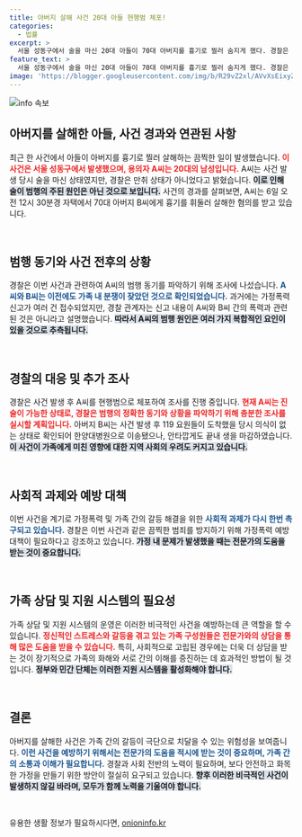 ```yaml
---
title: 아버지 살해 사건 20대 아들 현행범 체포!
categories:
  - 법률
excerpt: >
  서울 성동구에서 술을 마신 20대 아들이 70대 아버지를 흉기로 찔러 숨지게 했다. 경찰은 과거의 가정폭력 이력이 있는 이 가족의 범행 동기를 조사 중이다. 끔찍한 사건의 전말은? 클릭해 확인해보세요!
feature_text: >
  서울 성동구에서 술을 마신 20대 아들이 70대 아버지를 흉기로 찔러 숨지게 했다. 경찰은 과거의 가정폭력 이력이 있는 이 가족의 범행 동기를 조사 중이다. 끔찍한 사건의 전말은? 클릭해 확인해보세요!
image: 'https://blogger.googleusercontent.com/img/b/R29vZ2xl/AVvXsEixyZcFfHzMRdzZMjFBmAUKJYCLCGyLL1o632UiGVXcaFdKo_bkvkuCioo0uUKlGfBVcT3P84aROyZIXSBEx3Aw5nCQ3pTgDom1WDC4m8eifvWiAmWEEVb4x6G_l8C0QH225ldMjyaFvpxGEBGNO37VmDTDMHGhJPq73UglMfDca1-0aw/s1600/blogspot.png'
---
```


<p><img src="https://blogger.googleusercontent.com/img/b/R29vZ2xl/AVvXsEixyZcFfHzMRdzZMjFBmAUKJYCLCGyLL1o632UiGVXcaFdKo_bkvkuCioo0uUKlGfBVcT3P84aROyZIXSBEx3Aw5nCQ3pTgDom1WDC4m8eifvWiAmWEEVb4x6G_l8C0QH225ldMjyaFvpxGEBGNO37VmDTDMHGhJPq73UglMfDca1-0aw/s1600/blogspot.png" alt="info 속보" /></p>

<h2 data-ke-size="size26">아버지를 살해한 아들, 사건 경과와 연관된 사항</h2>

<p data-ke-size="size16">최근 한 사건에서 아들이 아버지를 흉기로 찔러 살해하는 끔찍한 일이 발생했습니다. <b><span style="color: #ee2323;">이 사건은 서울 성동구에서 발생했으며, 용의자 A씨는 20대의 남성입니다.</span></b> A씨는 사건 발생 당시 술을 마신 상태였지만, 경찰은 만취 상태가 아니었다고 밝혔습니다. <b><span style="background-color: #21538527;">이로 인해 술이 범행의 주된 원인은 아닌 것으로 보입니다.</span></b> 사건의 경과를 살펴보면, A씨는 6일 오전 12시 30분경 자택에서 70대 아버지 B씨에게 흉기를 휘둘러 살해한 혐의를 받고 있습니다.</p>

<p data-ke-size="size16">&nbsp;</p>

<h2 data-ke-size="size26">범행 동기와 사건 전후의 상황</h2>

<p data-ke-size="size16">경찰은 이번 사건과 관련하여 A씨의 범행 동기를 파악하기 위해 조사에 나섰습니다. <b><span style="color: #1a5490;">A씨와 B씨는 이전에도 가족 내 분쟁이 잦았던 것으로 확인되었습니다.</span></b> 과거에는 가정폭력 신고가 여러 건 접수되었지만, 경찰 관계자는 신고 내용이 A씨와 B씨 간의 폭력과 관련된 것은 아니라고 설명했습니다. <b><span style="background-color: #21538527;">따라서 A씨의 범행 원인은 여러 가지 복합적인 요인이 있을 것으로 추측됩니다.</span></b></p>

<p data-ke-size="size16">&nbsp;</p>

<h2 data-ke-size="size26">경찰의 대응 및 추가 조사</h2>

<p data-ke-size="size16">경찰은 사건 발생 후 A씨를 현행범으로 체포하여 조사를 진행 중입니다. <b><span style="color: #ee2323;">현재 A씨는 진술이 가능한 상태로, 경찰은 범행의 정확한 동기와 상황을 파악하기 위해 충분한 조사를 실시할 계획입니다.</span></b> 아버지 B씨는 사건 발생 후 119 요원들이 도착했을 당시 의식이 없는 상태로 확인되어 한양대병원으로 이송됐으나, 안타깝게도 끝내 생을 마감하였습니다. <b><span style="background-color: #21538527;">이 사건이 가족에게 미친 영향에 대한 지역 사회의 우려도 커지고 있습니다.</span></b></p>

<p data-ke-size="size16">&nbsp;</p>

<h2 data-ke-size="size26">사회적 과제와 예방 대책</h2>

<p data-ke-size="size16">이번 사건을 계기로 가정폭력 및 가족 간의 갈등 해결을 위한 <b><span style="color: #1a5490;">사회적 과제가 다시 한번 촉구되고 있습니다.</span></b> 경찰은 이번 사건과 같은 끔찍한 범죄를 방지하기 위해 가정폭력 예방 대책이 필요하다고 강조하고 있습니다. <b><span style="background-color: #21538527;">가정 내 문제가 발생했을 때는 전문가의 도움을 받는 것이 중요합니다.</span></b></p>

<p data-ke-size="size16">&nbsp;</p>

<h2 data-ke-size="size26">가족 상담 및 지원 시스템의 필요성</h2>

<p data-ke-size="size16">가족 상담 및 지원 시스템의 운영은 이러한 비극적인 사건을 예방하는데 큰 역할을 할 수 있습니다. <b><span style="color: #ee2323;">정신적인 스트레스와 갈등을 겪고 있는 가족 구성원들은 전문가와의 상담을 통해 많은 도움을 받을 수 있습니다.</span></b> 특히, 사회적으로 고립된 경우에는 더욱 더 상담을 받는 것이 장기적으로 가족의 화해와 서로 간의 이해를 증진하는 데 효과적인 방법이 될 것입니다. <b><span style="background-color: #21538527;">정부와 민간 단체는 이러한 지원 시스템을 활성화해야 합니다.</span></b></p>

<p data-ke-size="size16">&nbsp;</p>

<h2 data-ke-size="size26">결론</h2>

<p data-ke-size="size16">아버지를 살해한 사건은 가족 간의 갈등이 극단으로 치달을 수 있는 위험성을 보여줍니다. <b><span style="color: #1a5490;">이런 사건을 예방하기 위해서는 전문가의 도움을 적시에 받는 것이 중요하며, 가족 간의 소통과 이해가 필요합니다.</span></b> 경찰과 사회 전반의 노력이 필요하며, 보다 안전하고 화목한 가정을 만들기 위한 방안이 절실히 요구되고 있습니다. <b><span style="background-color: #21538527;">향후 이러한 비극적인 사건이 발생하지 않길 바라며, 모두가 함께 노력을 기울여야 합니다.</span></b></p>

<p data-ke-size="size16">&nbsp;</p>
유용한 생활 정보가 필요하시다면, <a href="https://onioninfo.kr" rel="dofollow">onioninfo.kr</a>


